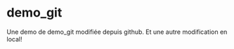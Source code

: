 demo_git
========

Une demo de demo_git modifiée depuis github.
Et une autre modification en local!
